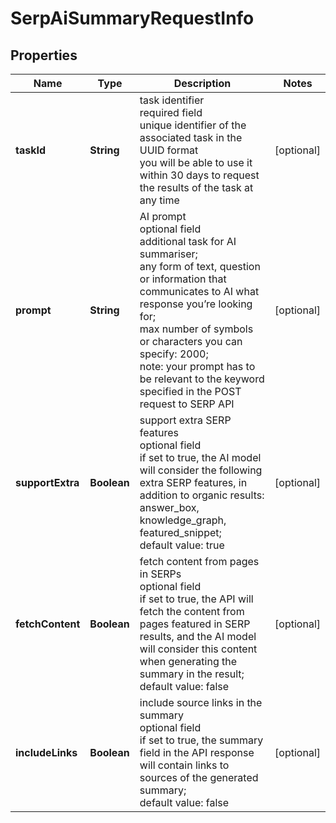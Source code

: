# SerpAiSummaryRequestInfo


## Properties

| Name | Type | Description | Notes |
|------------ | ------------- | ------------- | -------------|
**taskId** | **String** | task identifier<br>required field<br>unique identifier of the associated task in the UUID format<br>you will be able to use it within 30 days to request the results of the task at any time |[optional]|
**prompt** | **String** | AI prompt<br>optional field<br>additional task for AI summariser;<br>any form of text, question or information that communicates to AI what response you’re looking for;<br>max number of symbols or characters you can specify: 2000;<br>note: your prompt has to be relevant to the keyword specified in the POST request to SERP API |[optional]|
**supportExtra** | **Boolean** | support extra SERP features<br>optional field<br>if set to true, the AI model will consider the following extra SERP features, in addition to organic results: answer_box, knowledge_graph, featured_snippet;<br>default value: true |[optional]|
**fetchContent** | **Boolean** | fetch content from pages in SERPs<br>optional field<br>if set to true, the API will fetch the content from pages featured in SERP results, and the AI model will consider this content when generating the summary in the result;<br>default value: false |[optional]|
**includeLinks** | **Boolean** | include source links in the summary<br>optional field<br>if set to true, the summary field in the API response will contain links to sources of the generated summary;<br>default value: false |[optional]|